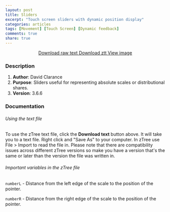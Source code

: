 ```yaml
---
layout: post
title: Sliders
excerpt: "Touch screen sliders with dynamic position display"
categories: articles
tags: [Movement] [Touch Screen] [Dynamic feedback]
comments: true
share: true
---
```


<div class="btn-group">
<center>
 <a href="https://raw.githubusercontent.com/davidclarance/zTree/gh-pages/CodeSnippets/Sliders/TouchScreenSlider.txt" class="btn">Download raw text </a>
 <a href="https://github.com/davidclarance/zTree/blob/gh-pages/CodeSnippets/Sliders/TouchScreenSlider.ztt" class="btn">Download ztt </a>
 <a href="https://github.com/davidclarance/zTree/blob/gh-pages/CodeSnippets/Sliders/TouchScreenSlider.png" class="btn">View image</a>
</center> 
</div>





### Description

1. **Author**: David Clarance
2. **Purpose**: Sliders useful for representing absolute scales or distributional shares. 
3. **Version**: 3.6.6


### Documentation

###### Using the text file

To use the zTree text file, click the **Download text** button above. It will take you to a text file. Right click and "Save As" to your computer. In zTree use File > Import to read the file in. Please note that there are compatibility issues across different zTree versions so make you have a version that's the same or later than the version the file was written in.

###### Important variables in the zTree file

`numberL` - Distance from the left edge of the scale to the position of the pointer.

`numberR` - Distance from the right edge of the scale to the position of the pointer.





